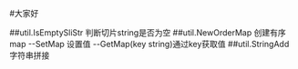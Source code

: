 #大家好

##util.IsEmptySliStr 判断切片string是否为空
##util.NewOrderMap 创建有序map --SetMap 设置值 --GetMap(key string)通过key获取值
##util.StringAdd 字符串拼接